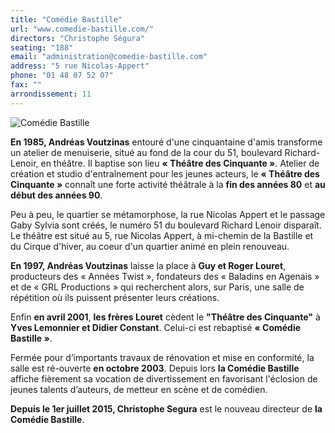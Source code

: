 ```yaml
---
title: "Comédie Bastille"
url: "www.comedie-bastille.com/"
directors: "Christophe Ségura"
seating: "188"
email: "administration@comedie-bastille.com"
address: "5 rue Nicolas-Appert"
phone: "01 48 07 52 07"
fax: ""
arrondissement: 11
---
```


![Comédie Bastille](../images/11eme/comedie-bastille/comedie-bastille-1.jpg)

**En 1985, Andréas Voutzinas** entouré d'une cinquantaine d'amis transforme un atelier de menuiserie, situé au fond de la cour du 51, boulevard Richard-Lenoir, en théâtre. Il baptise son lieu **« Théâtre des Cinquante »**.
Atelier de création et studio d'entraînement pour les jeunes acteurs, le **« Théâtre des Cinquante »** connaît une forte activité théâtrale à la **fin des années 80** et **au début des années 90**.

Peu à peu, le quartier se métamorphose, la rue Nicolas Appert et le passage Gaby Sylvia sont créés, le numéro 51 du boulevard Richard Lenoir disparaît. Le théâtre est situé au 5, rue Nicolas Appert, à mi-chemin de la Bastille et du Cirque d'hiver, au coeur d'un quartier animé en plein renouveau.

**En 1997, Andréas Voutzinas** laisse la place à **Guy et Roger Louret**, producteurs des « Années Twist », fondateurs des « Baladins en Agenais » et de « GRL Productions » qui recherchent alors, sur Paris, une salle de répétition où ils puissent présenter leurs créations.

Enfin **en avril 2001**, **les frères Louret** cèdent le **"Théâtre des Cinquante"** à **Yves Lemonnier et Didier Constant**. Celui-ci est rebaptisé **« Comédie Bastille »**.

Fermée pour d’importants travaux de rénovation et mise en conformité, la salle est ré-ouverte **en octobre 2003**.
Depuis lors **la Comédie Bastille** affiche fièrement sa vocation de divertissement en favorisant l'éclosion de jeunes talents d’auteurs, de metteur en scène et de comédien.

**Depuis le 1er juillet 2015, Christophe Segura** est le nouveau directeur de **la Comédie Bastille**. 
